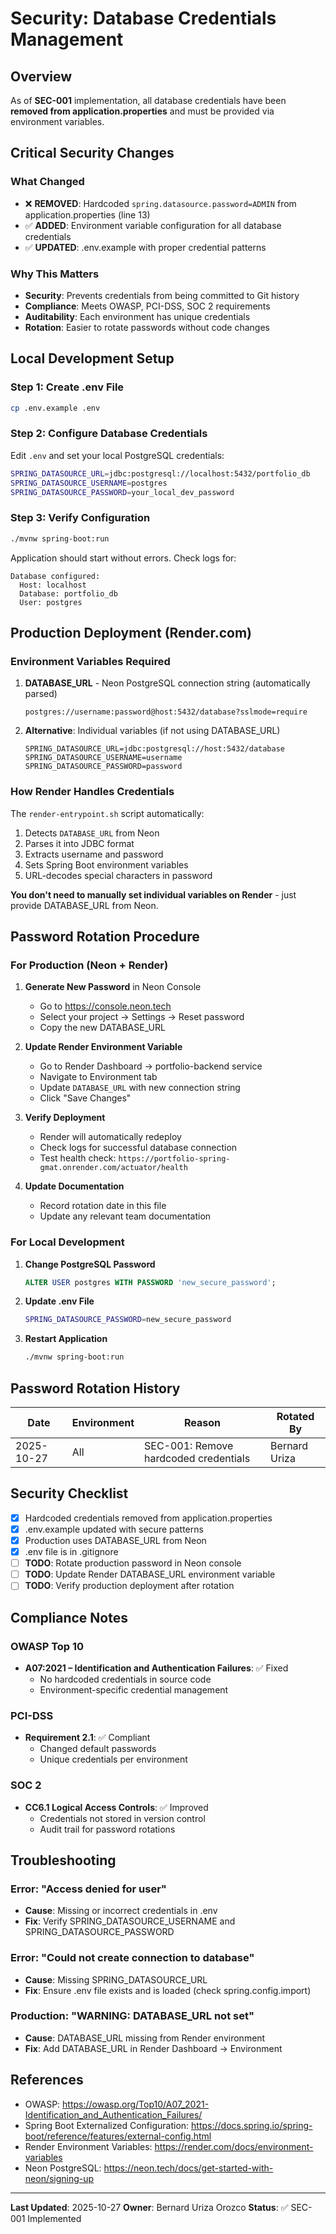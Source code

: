 # Security: Database Credentials Management

## Overview

As of **SEC-001** implementation, all database credentials have been **removed from application.properties** and must be provided via environment variables.

## Critical Security Changes

### What Changed
- ❌ **REMOVED**: Hardcoded `spring.datasource.password=ADMIN` from application.properties (line 13)
- ✅ **ADDED**: Environment variable configuration for all database credentials
- ✅ **UPDATED**: .env.example with proper credential patterns

### Why This Matters
- **Security**: Prevents credentials from being committed to Git history
- **Compliance**: Meets OWASP, PCI-DSS, SOC 2 requirements
- **Auditability**: Each environment has unique credentials
- **Rotation**: Easier to rotate passwords without code changes

## Local Development Setup

### Step 1: Create .env File

```bash
cp .env.example .env
```

### Step 2: Configure Database Credentials

Edit `.env` and set your local PostgreSQL credentials:

```bash
SPRING_DATASOURCE_URL=jdbc:postgresql://localhost:5432/portfolio_db
SPRING_DATASOURCE_USERNAME=postgres
SPRING_DATASOURCE_PASSWORD=your_local_dev_password
```

### Step 3: Verify Configuration

```bash
./mvnw spring-boot:run
```

Application should start without errors. Check logs for:
```
Database configured:
  Host: localhost
  Database: portfolio_db
  User: postgres
```

## Production Deployment (Render.com)

### Environment Variables Required

1. **DATABASE_URL** - Neon PostgreSQL connection string (automatically parsed)
   ```
   postgres://username:password@host:5432/database?sslmode=require
   ```

2. **Alternative**: Individual variables (if not using DATABASE_URL)
   ```
   SPRING_DATASOURCE_URL=jdbc:postgresql://host:5432/database
   SPRING_DATASOURCE_USERNAME=username
   SPRING_DATASOURCE_PASSWORD=password
   ```

### How Render Handles Credentials

The `render-entrypoint.sh` script automatically:
1. Detects `DATABASE_URL` from Neon
2. Parses it into JDBC format
3. Extracts username and password
4. Sets Spring Boot environment variables
5. URL-decodes special characters in password

**You don't need to manually set individual variables on Render** - just provide DATABASE_URL from Neon.

## Password Rotation Procedure

### For Production (Neon + Render)

1. **Generate New Password** in Neon Console
   - Go to https://console.neon.tech
   - Select your project → Settings → Reset password
   - Copy the new DATABASE_URL

2. **Update Render Environment Variable**
   - Go to Render Dashboard → portfolio-backend service
   - Navigate to Environment tab
   - Update `DATABASE_URL` with new connection string
   - Click "Save Changes"

3. **Verify Deployment**
   - Render will automatically redeploy
   - Check logs for successful database connection
   - Test health check: `https://portfolio-spring-gmat.onrender.com/actuator/health`

4. **Update Documentation**
   - Record rotation date in this file
   - Update any relevant team documentation

### For Local Development

1. **Change PostgreSQL Password**
   ```sql
   ALTER USER postgres WITH PASSWORD 'new_secure_password';
   ```

2. **Update .env File**
   ```bash
   SPRING_DATASOURCE_PASSWORD=new_secure_password
   ```

3. **Restart Application**
   ```bash
   ./mvnw spring-boot:run
   ```

## Password Rotation History

| Date | Environment | Reason | Rotated By |
|------|-------------|--------|------------|
| 2025-10-27 | All | SEC-001: Remove hardcoded credentials | Bernard Uriza |

## Security Checklist

- [x] Hardcoded credentials removed from application.properties
- [x] .env.example updated with secure patterns
- [x] Production uses DATABASE_URL from Neon
- [x] .env file is in .gitignore
- [ ] **TODO**: Rotate production password in Neon console
- [ ] **TODO**: Update Render DATABASE_URL environment variable
- [ ] **TODO**: Verify production deployment after rotation

## Compliance Notes

### OWASP Top 10
- **A07:2021 – Identification and Authentication Failures**: ✅ Fixed
  - No hardcoded credentials in source code
  - Environment-specific credential management

### PCI-DSS
- **Requirement 2.1**: ✅ Compliant
  - Changed default passwords
  - Unique credentials per environment

### SOC 2
- **CC6.1 Logical Access Controls**: ✅ Improved
  - Credentials not stored in version control
  - Audit trail for password rotations

## Troubleshooting

### Error: "Access denied for user"
- **Cause**: Missing or incorrect credentials in .env
- **Fix**: Verify SPRING_DATASOURCE_USERNAME and SPRING_DATASOURCE_PASSWORD

### Error: "Could not create connection to database"
- **Cause**: Missing SPRING_DATASOURCE_URL
- **Fix**: Ensure .env file exists and is loaded (check spring.config.import)

### Production: "WARNING: DATABASE_URL not set"
- **Cause**: DATABASE_URL missing from Render environment
- **Fix**: Add DATABASE_URL in Render Dashboard → Environment

## References

- OWASP: https://owasp.org/Top10/A07_2021-Identification_and_Authentication_Failures/
- Spring Boot Externalized Configuration: https://docs.spring.io/spring-boot/reference/features/external-config.html
- Render Environment Variables: https://render.com/docs/environment-variables
- Neon PostgreSQL: https://neon.tech/docs/get-started-with-neon/signing-up

---

**Last Updated**: 2025-10-27
**Owner**: Bernard Uriza Orozco
**Status**: ✅ SEC-001 Implemented
